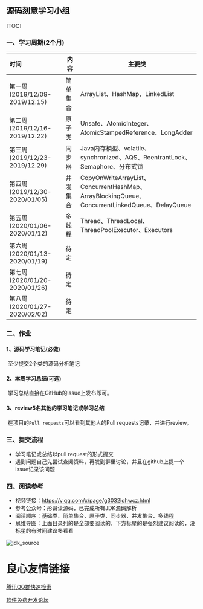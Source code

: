 ## 源码刻意学习小组

[TOC]

 

### 一、学习周期(2个月)

| 时间                             | 内容      | 主要类|
| :------------------------------- | -------  | ----|
| 第一周   (2019/12/09-2019/12.15) | 简单集合|ArrayList、HashMap、LinkedList|
| 第二周   (2019/12/16-2019/12.22) | 原子类 |Unsafe、AtomicInteger、AtomicStampedReference、LongAdder|
| 第三周   (2019/12/23-2019/12.29) | 同步器 |Java内存模型、volatile、synchronized、AQS、ReentrantLock、Semaphore、分布式锁|
| 第四周   (2019/12/30-2020/01/05) | 并发集合  |CopyOnWriteArrayList、ConcurrentHashMap、ArrayBlockingQueue、ConcurrentLinkedQueue、DelayQueue|
| 第五周   (2020/01/06-2020/01/12) | 多线程  |Thread、ThreadLocal、ThreadPoolExecutor、Executors|
| 第六周   (2020/01/13-2020/01/19) | 待定  ||
| 第七周   (2020/01/20-2020/01/26) | 待定 ||
| 第八周   (2020/01/27-2020/02/02) | 待定 ||
 

### 二、作业

#### 1、源码学习笔记(必做)

​	至少提交2个类的源码分析笔记

#### 2、本周学习总结(可选)

​	学习总结直接在GitHub的issue上发布即可。

#### 3、review5名其他的学习笔记或学习总结

​	在项目的`Pull requests`可以看到其他人的Pull requests记录，并进行review。
 


### 三、提交流程
- 学习笔记或总结以pull request的形式提交
- 遇到问题自己先尝试查阅资料，再发到群里讨论，并且在github上提一个issue记录该问题

### 四、阅读参考

 - 视频链接：https://v.qq.com/x/page/g3032lqhwcz.html
 - 参考公众号：彤哥读源码，已完成所有JDK源码解析
 - 阅读顺序：基础类、简单集合、原子类、同步器、并发集合、多线程
 - 思维导图：上面目录列的是全部要阅读的，下方标星的是强烈建议阅读的，没标星的有时间建议多看看
 
 ![jdk_source](https://gitee.com/alan-tang-tt/yuan/raw/master/死磕%20java集合系列/resource/jdk_source.png)

 



 # 良心友情链接

[腾讯QQ群快速检索](http://u.720life.cn/s/8cf73f7c)

[软件免费开发论坛](http://u.720life.cn/s/bbb01dc0)